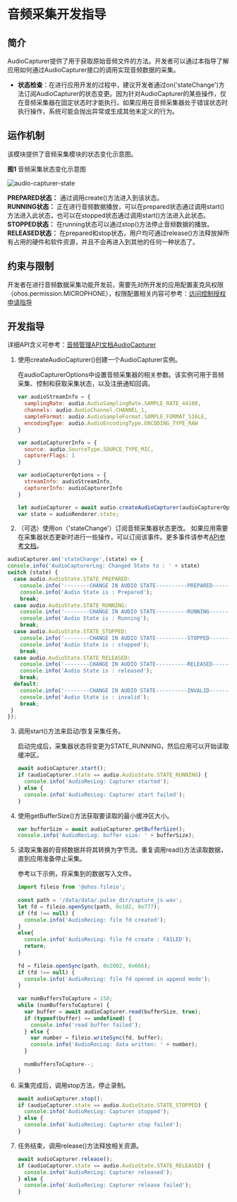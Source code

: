 # 音频采集开发指导

## 简介

AudioCapturer提供了用于获取原始音频文件的方法。开发者可以通过本指导了解应用如何通过AudioCapturer接口的调用实现音频数据的采集。

- **状态检查**：在进行应用开发的过程中，建议开发者通过on('stateChange')方法订阅AudioCapturer的状态变更。因为针对AudioCapturer的某些操作，仅在音频采集器在固定状态时才能执行。如果应用在音频采集器处于错误状态时执行操作，系统可能会抛出异常或生成其他未定义的行为。

## 运作机制

该模块提供了音频采集模块的状态变化示意图。

**图1** 音频采集状态变化示意图

![audio-capturer-state](figures/audio-capturer-state.png)

**PREPARED状态：** 通过调用create()方法进入到该状态。<br>
**RUNNING状态：** 正在进行音频数据播放，可以在prepared状态通过调用start()方法进入此状态，也可以在stopped状态通过调用start()方法进入此状态。<br>
**STOPPED状态：** 在running状态可以通过stop()方法停止音频数据的播放。<br>
**RELEASED状态：** 在prepared和stop状态，用户均可通过release()方法释放掉所有占用的硬件和软件资源，并且不会再进入到其他的任何一种状态了。<br>

## 约束与限制

开发者在进行音频数据采集功能开发前，需要先对所开发的应用配置麦克风权限（ohos.permission.MICROPHONE），权限配置相关内容可参考：[访问控制授权申请指导](../security/accesstoken-guidelines.md)

## 开发指导

详细API含义可参考：[音频管理API文档AudioCapturer](../reference/apis/js-apis-audio.md#audiocapturer8)

1. 使用createAudioCapturer()创建一个AudioCapturer实例。

   在audioCapturerOptions中设置音频采集器的相关参数。该实例可用于音频采集、控制和获取采集状态，以及注册通知回调。 

   ```js
   var audioStreamInfo = {
     samplingRate: audio.AudioSamplingRate.SAMPLE_RATE_44100,
     channels: audio.AudioChannel.CHANNEL_1,
     sampleFormat: audio.AudioSampleFormat.SAMPLE_FORMAT_S16LE,
     encodingType: audio.AudioEncodingType.ENCODING_TYPE_RAW
   }
   
   var audioCapturerInfo = {
     source: audio.SourceType.SOURCE_TYPE_MIC,
     capturerFlags: 1
   }
   
   var audioCapturerOptions = {
     streamInfo: audioStreamInfo,
     capturerInfo: audioCapturerInfo
   }
   
   let audioCapturer = await audio.createAudioCapturer(audioCapturerOptions);
   var state = audioRenderer.state;
   ```

2. （可选）使用on（'stateChange'）订阅音频采集器状态更改。
  如果应用需要在采集器状态更新时进行一些操作，可以订阅该事件。更多事件请参考[API参考文档](../reference/apis/js-apis-audio.md)。

  ```js
  audioCapturer.on('stateChange',(state) => {
  console.info('AudioCapturerLog: Changed State to : ' + state)
  switch (state) {
    case audio.AudioState.STATE_PREPARED:
      console.info('--------CHANGE IN AUDIO STATE----------PREPARED--------------');
      console.info('Audio State is : Prepared');
      break;
    case audio.AudioState.STATE_RUNNING:
      console.info('--------CHANGE IN AUDIO STATE----------RUNNING--------------');
      console.info('Audio State is : Running');
      break;
    case audio.AudioState.STATE_STOPPED:
      console.info('--------CHANGE IN AUDIO STATE----------STOPPED--------------');
      console.info('Audio State is : stopped');
      break;
    case audio.AudioState.STATE_RELEASED:
      console.info('--------CHANGE IN AUDIO STATE----------RELEASED--------------');
      console.info('Audio State is : released');
      break;
    default:
      console.info('--------CHANGE IN AUDIO STATE----------INVALID--------------');
      console.info('Audio State is : invalid');
      break;
   }
  });
  ```

3. 调用start()方法来启动/恢复采集任务。

   启动完成后，采集器状态将变更为STATE_RUNNING，然后应用可以开始读取缓冲区。

   ```js
   await audioCapturer.start();
   if (audioCapturer.state == audio.AudioState.STATE_RUNNING) {
     console.info('AudioRecLog: Capturer started');
   } else {
     console.info('AudioRecLog: Capturer start failed');
   }
   ```

4. 使用getBufferSize()方法获取要读取的最小缓冲区大小。

   ```js
   var bufferSize = await audioCapturer.getBufferSize();
   console.info('AudioRecLog: buffer size: ' + bufferSize);
   ```

5. 读取采集器的音频数据并将其转换为字节流。重复调用read()方法读取数据，直到应用准备停止采集。   

   参考以下示例，将采集到的数据写入文件。 

   ```js
   import fileio from '@ohos.fileio';
      
   const path = '/data/data/.pulse_dir/capture_js.wav';
   let fd = fileio.openSync(path, 0o102, 0o777);
   if (fd !== null) {
     console.info('AudioRecLog: file fd created');
   }
   else{
     console.info('AudioRecLog: file fd create : FAILED');
     return;
   }
      
   fd = fileio.openSync(path, 0o2002, 0o666);
   if (fd !== null) {
     console.info('AudioRecLog: file fd opened in append mode');
   }
      
   var numBuffersToCapture = 150;
   while (numBuffersToCapture) {
     var buffer = await audioCapturer.read(bufferSize, true);
     if (typeof(buffer) == undefined) {
       console.info('read buffer failed');
     } else {
       var number = fileio.writeSync(fd, buffer);
       console.info('AudioRecLog: data written: ' + number);
     }
      
     numBuffersToCapture--;
   }
   ```

6. 采集完成后，调用stop方法，停止录制。

   ```js
   await audioCapturer.stop();
   if (audioCapturer.state == audio.AudioState.STATE_STOPPED) {
     console.info('AudioRecLog: Capturer stopped');
   } else {
     console.info('AudioRecLog: Capturer stop failed');
   }
   ```

7. 任务结束，调用release()方法释放相关资源。

   ```js
   await audioCapturer.release();
   if (audioCapturer.state == audio.AudioState.STATE_RELEASED) {
     console.info('AudioRecLog: Capturer released');
   } else {
     console.info('AudioRecLog: Capturer release failed');
   }
   ```
